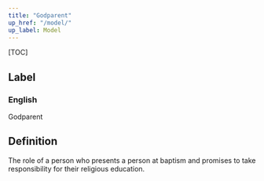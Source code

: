 ```yaml
---
title: "Godparent"
up_href: "/model/"
up_label: Model
---
```


[TOC]

## Label

### English
Godparent


## Definition
The role of a person who presents a person at baptism and promises to take responsibility for their religious education. 


    
